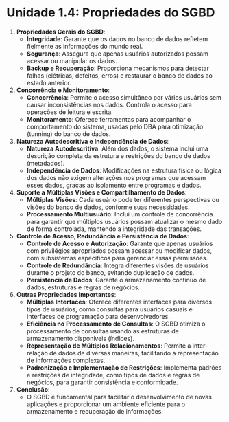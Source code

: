 # Unidade 1.4: Propriedades do SGBD

1. **Propriedades Gerais do SGBD**:
    - **Integridade**: Garante que os dados no banco de dados refletem fielmente as informações do mundo real.
    - **Segurança**: Assegura que apenas usuários autorizados possam acessar ou manipular os dados.
    - **Backup e Recuperação**: Proporciona mecanismos para detectar falhas (elétricas, defeitos, erros) e restaurar o banco de dados ao estado anterior.
2. **Concorrência e Monitoramento**:
    - **Concorrência**: Permite o acesso simultâneo por vários usuários sem causar inconsistências nos dados. Controla o acesso para operações de leitura e escrita.
    - **Monitoramento**: Oferece ferramentas para acompanhar o comportamento do sistema, usadas pelo DBA para otimização (tunning) do banco de dados.
3. **Natureza Autodescritiva e Independência de Dados**:
    - **Natureza Autodescritiva**: Além dos dados, o sistema inclui uma descrição completa da estrutura e restrições do banco de dados (metadados).
    - **Independência de Dados**: Modificações na estrutura física ou lógica dos dados não exigem alterações nos programas que acessam esses dados, graças ao isolamento entre programas e dados.
4. **Suporte a Múltiplas Visões e Compartilhamento de Dados**:
    - **Múltiplas Visões**: Cada usuário pode ter diferentes perspectivas ou visões do banco de dados, conforme suas necessidades.
    - **Processamento Multiusuário**: Inclui um controle de concorrência para garantir que múltiplos usuários possam atualizar o mesmo dado de forma controlada, mantendo a integridade das transações.
5. **Controle de Acesso, Redundância e Persistência de Dados**:
    - **Controle de Acesso e Autorização**: Garante que apenas usuários com privilégios apropriados possam acessar ou modificar dados, com subsistemas específicos para gerenciar essas permissões.
    - **Controle de Redundância**: Integra diferentes visões de usuários durante o projeto do banco, evitando duplicação de dados.
    - **Persistência de Dados**: Garante o armazenamento contínuo de dados, estruturas e regras de negócios.
6. **Outras Propriedades Importantes**:
    - **Múltiplas Interfaces**: Oferece diferentes interfaces para diversos tipos de usuários, como consultas para usuários casuais e interfaces de programação para desenvolvedores.
    - **Eficiência no Processamento de Consultas**: O SGBD otimiza o processamento de consultas usando as estruturas de armazenamento disponíveis (índices).
    - **Representação de Múltiplos Relacionamentos**: Permite a inter-relação de dados de diversas maneiras, facilitando a representação de informações complexas.
    - **Padronização e Implementação de Restrições**: Implementa padrões e restrições de integridade, como tipos de dados e regras de negócios, para garantir consistência e conformidade.
7. **Conclusão**:
    - O SGBD é fundamental para facilitar o desenvolvimento de novas aplicações e proporcionar um ambiente eficiente para o armazenamento e recuperação de informações.